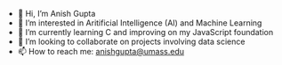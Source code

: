 - 👋 Hi, I’m Anish Gupta
- 👀 I’m interested in Aritificial Intelligence (AI) and Machine Learning
- 🌱 I’m currently learning C and improving on my JavaScript foundation
- 💞️ I’m looking to collaborate on projects involving data science
- 📫 How to reach me: anishgupta@umass.edu

<!---
Anish-Gupta03/Anish-Gupta03 is a ✨ special ✨ repository because its `README.md` (this file) appears on your GitHub profile.
You can click the Preview link to take a look at your changes.
--->
